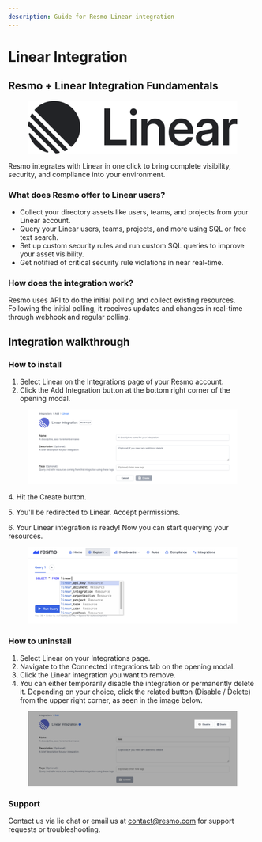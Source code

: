 ```yaml
---
description: Guide for Resmo Linear integration
---
```


# Linear Integration

## Resmo + Linear Integration Fundamentals

<figure><img src="../.gitbook/assets/wordmark-dark.png" alt=""><figcaption></figcaption></figure>

Resmo integrates with Linear in one click to bring complete visibility, security, and compliance into your environment.

### What does Resmo offer to Linear users?

* Collect your directory assets like users, teams, and projects from your Linear account.
* Query your Linear users, teams, projects, and more using SQL or free text search.
* Set up custom security rules and run custom SQL queries to improve your asset visibility.
* Get notified of critical security rule violations in near real-time.

### How does the integration work?

Resmo uses API to do the initial polling and collect existing resources. Following the initial polling, it receives updates and changes in real-time through webhook and regular polling.

## Integration walkthrough

### How to install

1. Select Linear on the Integrations page of your Resmo account.
2. Click the Add Integration button at the bottom right corner of the opening modal.

<figure><img src="../.gitbook/assets/create-linear-resmo-integration.png" alt=""><figcaption></figcaption></figure>

4\. Hit the Create button.

5\. You'll be redirected to Linear. Accept permissions.

6\. Your Linear integration is ready! Now you can start querying your resources.

<figure><img src="../.gitbook/assets/query-linear-security.png" alt=""><figcaption></figcaption></figure>

### How to uninstall

1. Select Linear on your Integrations page.
2. Navigate to the Connected Integrations tab on the opening modal.
3. Click the Linear integration you want to remove.
4. You can either temporarily disable the integration or permanently delete it. Depending on your choice, click the related button (Disable / Delete) from the upper right corner, as seen in the image below.

<figure><img src="../.gitbook/assets/disable-delete-linear.png" alt=""><figcaption></figcaption></figure>

### Support

Contact us via lie chat or email us at contact@resmo.com for support requests or troubleshooting.

